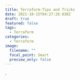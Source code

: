 ```yaml
---
title: Terraform-Tips and Tricks
date: 2021-10-15T04:27:28.838Z
draft: true
featured: false
tags:
  - Terraform
categories:
  - Terraform
image:
  filename: ""
  focal_point: Smart
  preview_only: false
---
```

.